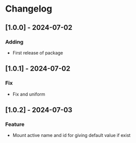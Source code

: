 # Changelog

## [1.0.0] - 2024-07-02
### Adding
- First release of package

## [1.0.1] - 2024-07-02
### Fix
- Fix and uniform

## [1.0.2] - 2024-07-03
### Feature
- Mount active name and id for giving default value if exist